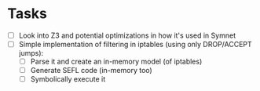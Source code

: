 # Tasks

- [ ] Look into Z3 and potential optimizations in how it's used in Symnet
- [ ] Simple implementation of filtering in iptables (using only DROP/ACCEPT jumps):
    - [ ] Parse it and create an in-memory model (of iptables)
    - [ ] Generate SEFL code (in-memory too)
    - [ ] Symbolically execute it
